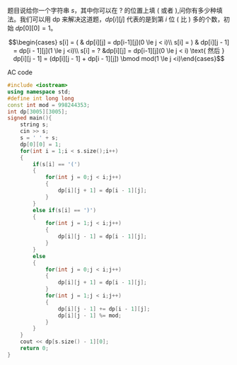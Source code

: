 题目说给你一个字符串 $s$，其中你可以在 ? 的位置上填 ( 或者 ),问你有多少种填法。我们可以用 dp 来解决这道题，$dp[i][j]$ 代表的是到第 $i$ 位 ( 比 ) 多的个数，初始 $dp[0][0] = 1$。

$$\begin{cases} s[i] = ( & dp[i][j] = dp[i-1][j](0 \le j < i)\\ s[i] = ) &  dp[i][j - 1] = dp[i - 1][j](1 \le j <i)\\ s[i] = ? &dp[i][j] = dp[i-1][j](0 \le j < i) \text{ 然后 } dp[i][j - 1] = (dp[i][j - 1] + dp[i - 1][j]) \bmod mod(1 \le j <i)\end{cases}$$

AC code
```cpp
#include <iostream>
using namespace std;
#define int long long
const int mod = 998244353;
int dp[3005][3005];
signed main(){
	string s;
	cin >> s;
	s = ' ' + s;
	dp[0][0] = 1;
	for(int i = 1;i < s.size();i++)
	{	
		if(s[i] == '(')
		{
			for(int j = 0;j < i;j++)
			{
				dp[i][j + 1] = dp[i - 1][j];
			}
		}
		else if(s[i] == ')')
		{
			for(int j = 1;j < i;j++)
			{
				dp[i][j - 1] = dp[i - 1][j];
			}
		}
		else
		{
			for(int j = 0;j < i;j++)
			{
				dp[i][j + 1] = dp[i - 1][j];
			}
			for(int j = 1;j < i;j++)
			{
				dp[i][j - 1] += dp[i - 1][j];
				dp[i][j - 1] %= mod;
			}
		}
	}
	cout << dp[s.size() - 1][0];
	return 0;
}
```